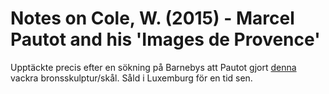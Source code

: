 # Notes on Cole, W. (2015) - Marcel Pautot and his 'Images de Provence'

Upptäckte precis efter en sökning på Barnebys att Pautot gjort [denna](https://archive.fo/BRNLg) vackra bronsskulptur/skål. Såld i Luxemburg för en tid sen.
